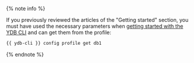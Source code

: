 {% note info %}

If you previously reviewed the articles of the "Getting started" section, you must have used the necessary parameters when [getting started with the YDB CLI](../../../../getting_started/cli.md) and can get them from the profile:

```bash
{{ ydb-cli }} config profile get db1
```

{% endnote %}

